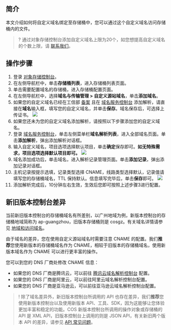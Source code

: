 ## 简介

本文介绍如何将自定义域名绑定至存储桶中，您可以通过这个自定义域名访问存储桶内的文件。

>? 通过对象存储控制台添加自定义域名上限为20个，如您想提高自定义域名的个数上限，请 [联系我们](https://cloud.tencent.com/document/product/436/37708)。
>

## 操作步骤

1. 登录 [对象存储控制台](https://console.cloud.tencent.com/cos5)。 
2. 在左侧导航栏中，单击**存储桶列表**，进入存储桶列表页面。
3. 单击需要配置域名的存储桶，进入存储桶配置页面。
4. 在左侧导航栏中，选择**域名与传输管理 > 自定义源站域名**，单击**添加域名**。
5. 如果您的自定义域名已经在工信部 [备案](https://cloud.tencent.com/product/ba) 且在 [域名服务控制台](https://console.cloud.tencent.com/cns/domains) 添加解析，请直接在**域名**输入框，填写您的自定义域名，并单击**保存**。域名保存后，可选择上传证书。
  ![](https://main.qcloudimg.com/raw/1b380aaa3021d21694dae1a5f8527d51.png)
6. 如果您还未为您的自定义域名添加解析，请按照以下步骤添加您的自定义域名。
  1. 登录 [域名服务控制台](https://console.cloud.tencent.com/cns/domains)，单击左侧菜单栏**域名解析列表**，进入全部域名页面。单击**添加解析**，弹出添加解析对话框。
  2. 输入自定义域名，项目选项选择默认项目，单击**确定**保存即可。**如无特殊需求，项目选项选择默认项目即可。**
  ![](https://main.qcloudimg.com/raw/e56eb87f45433d0b0cab1b51bccdcbc6.jpg)
  3. 域名添加成功后，单击域名，进入解析记录管理页面。单击**添加记录**，弹出添加记录对话框。
  4. 主机记录按提示选填，记录类型选择 CNAME，线路类型选择默认，记录值请填写您的存储桶域名，TTL 保持默认。信息填写完毕后，单击**保存**即可。
  ![](https://main.qcloudimg.com/raw/0d1bc007db4643f4b52852594f62e34c.jpg)
  5. 添加解析完成后，10分钟左右生效，生效后您即可按照上述步骤3进行配置。

## 新旧版本控制台差异	

当前新旧版本控制台的存储桶域名有所差别，以广州地域为例，新版本控制台的存储桶地域简称为 ap-guangzhou，旧版本存储桶则是 cosgz。有关域名详情请参见 [地域和访问域名](https://cloud.tencent.com/document/product/436/6224)。	

 由于域名的差异，您在使用自定义源站域名时需要注意 CNAME 的配置。我们**推荐**您使用新版本的存储桶域名作为 CNAME，相较于旧版本的存储桶域名，使用新版本域名作为 CNAME 可以进行更丰富的操作。	

 您可以到您的 DNS 厂商处修改 CNAME 信息：	

- 如果您的 DNS 厂商是腾讯云，可以前往 [腾讯云域名解析控制台](https://console.cloud.tencent.com/domain) 配置。	
- 如果您的 DNS 厂商是阿里云，可以前往阿里云域名解析控制台配置。	
- 如果您的 DNS 厂商是亚马逊云，可以前往亚马逊云域名解析控制台配置。	

>! 除了域名差异外，新旧版本控制台所调用的 API 也存在差异，我们**推荐**您使用新版本控制台以及使用新版本 API、工具、SDK，因为这能够让您体验更加丰富和稳定的功能。COS 新版本控制台所调用的操作对象或存储桶的 API 是 XML API，旧版本控制台上调用的则是 JSON API，有关新旧两个版本 API 的差异，请参见 [API 常见问题](https://cloud.tencent.com/document/product/436/30746)。
>
